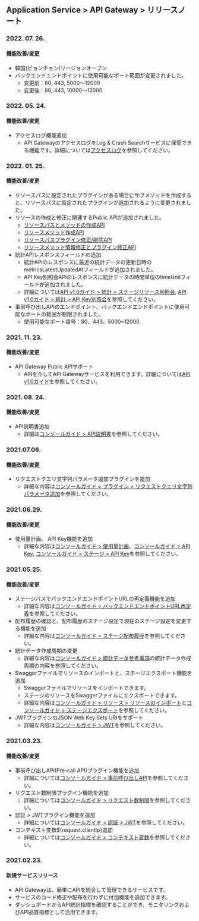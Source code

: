 
## Application Service > API Gateway > リリースノート

### 2022. 07. 26.
#### 機能改善/変更 
* 韓国(ピョンチョン)リージョンオープン
* バックエンドエンドポイントに使用可能なポート範囲が変更されました。
    * 変更前：80, 443, 5000～12000
    * 変更後：80, 443, 10000～12000

### 2022. 05. 24.
#### 機能改善/変更 
* アクセスログ機能追加 
    * API GatewayのアクセスログをLog & Crash Searchサービスに保管できる機能です。詳細については[アクセスログ](./console-guide/#_24)を参照してください。

### 2022. 01. 25.
#### 機能改善/変更
* リソースパスに設定されたプラグインがある場合にサブメソッドを作成すると、リソースパスに設定されたプラグインが追加されるように変更されました。
* リソースの作成と修正に関連するPublic APIが追加されました。
  * [リソースパスとメソッドの作成API](./api-guide-v1.0/#_20)
  * [リソースメソッド作成API](./api-guide-v1.0/#_23)
  * [リソースパスプラグイン修正/削除API](./api-guide-v1.0/#_26)
  * [リソースメソッド情報修正とプラグイン修正API](./api-guide-v1.0/#_29)
* 統計APIレスポンスフィールドの追加
  * 統計APIのレスポンスに最近の統計データの更新日時のmetricsLatestUpdatedAtフィールドが追加されました。
  * API Key別照会APIのレスポンスに統計データの時間単位のtimeUnitフィールドが追加されました。
  * 詳細については[API v1.0ガイド > 統計 > ステージリソース別照会](./api-guide-v1.0/#_160), [API v1.0ガイド > 統計 > API Key別照会](./api-guide-v1.0/#api-key_12)を参照してください。
* 事前呼び出しAPIのエンドポイント、バックエンドエンドポイントに使用可能なポートの範囲が制限されました。
  * 使用可能なポート番号：80、443、5000~12000

### 2021. 11. 23.
#### 機能改善/変更 
* API Gateway Public APIサポート 
    * APIを介してAPI Gatewayサービスを利用できます。詳細については[API v1.0ガイド](./api-guide-v1.0/)を参照してください。

### 2021. 08. 24.
#### 機能改善/変更 
* API説明書追加
    * 詳細は[コンソールガイド > API説明書](./console-guide/#api_2)を参照してください。

### 2021.07.06.
#### 機能改善/変更 
* リクエストクエリ文字列パラメータ追加プラグインを追加
    * 詳細な内容は[コンソールガイド > プラグイン > リクエストクエリ文字列パラメータ追加](./console-guide/#_15)を参照してください。

### 2021.06.29.
#### 機能改善/変更
* 使用量計画、 API Key機能を追加
    * 詳細な内容は[コンソールガイド > 使用量計画](./console-guide/#_35)、[コンソールガイド > API Key](./console-guide/#api-key_5), [コンソールガイド > ステージ > API Key](./console-guide/#api-key)を参照してください。

### 2021.05.25.
#### 機能改善/変更
* ステージパスでバックエンドエンドポイントURLの再定義機能を追加
    * 詳細な内容は[コンソールガイド > バックエンドエンドポイントURL再定義](./console-guide/#url)を参照してください。
* 配布履歴の確認と、配布履歴のステージ設定で現在のステージ設定を変更する機能を追加
    * 詳細な内容は[コンソールガイド > ステージ配布履歴](./console-guide/#_22)を参照してください。
* 統計データ作成周期の変更
    * 詳細な内容は[コンソールガイド > 統計データ参考事項](./console-guide/#_32)の統計データ作成周期の内容を参照してください。
* Swaggerファイルでリソースのインポートと、ステージエクスポート機能を追加 
    * Swaggerファイルでリソースをインポートできます。
    * ステージのリソースをSwaggerファイルにエクスポートできます。
    * 詳細な内容は[コンソールガイド > リソース > リソースのインポート](./console-guide/#_3)と[コンソールガイド > ステージエクスポート](./console-guide/#_23)を参照してください。
* JWTプラグインのJSON Web Key Sets URIをサポート
    * 詳細な内容は[コンソールガイド > JWT](./console-guide/#jwt)を参照してください。

### 2021.03.23.
#### 機能改善/変更
* 事前呼び出しAPI(Pre-call API)プラグイン機能を追加
    * 詳細については[コンソールガイド > 事前呼び出しAPI](./console-guide/#apipre-call-api)を参照してください。
* リクエスト数制限プラグイン機能を追加
    * 詳細については[コンソールガイド > リクエスト数制限](./console-guide/#_25)を参照してください。
* 認証 > JWTプラグイン機能を追加
    * 詳細については[コンソールガイド > 認証 > JWT](./console-guide/#jwt)を参照してください。
* コンテキスト変数${request.clientIp}追加
    * 詳細については[コンソールガイド > コンテキスト変数](./console-guide/#_11)を参照してください。

### 2021.02.23.
#### 新規サービスリリース
* API Gatewayは、簡単にAPIを統合して管理できるサービスです。
* サービスのコード修正や配布を行わずに付加機能を追加できます。 
* ダッシュボードからAPI統計指標を確認することができ、モニタリングおよびAPI品質指標として活用できます。
